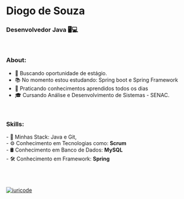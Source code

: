 
# Diogo de Souza
### Desenvolvedor Java 🖥💻


<br>

### About:

<p align="left" margin-left="10px"> 

- 🌱 Buscando oportunidade de estágio.
- 📚 No momento estou estudando: Spring boot e Spring Framework
- 📘 Praticando conhecimentos aprendidos todos os dias
- 🎓 Cursando Análise e Desenvolvimento de Sistemas - SENAC.



<br>

### Skills:

<p align="left" margin-left="10px">
- 🧩 Minhas Stack: Java e Git, </strong> <br>
- ⚙ Conhecimento em Tecnologias como: <strong>Scrum </strong> <br>
- 🛢 Conhecimento em Banco de Dados: <strong>MySQL</strong>  <br>
- 🛠 Conhecimento em Framework: <strong>Spring</strong> <br>
</p>



<br/>
<br/>

[![iuricode](https://github-readme-stats.vercel.app/api/top-langs/?username=iuricode&hide=html&layout=compact=true&theme=tokyonight)](https://github.com/iuricode/)
